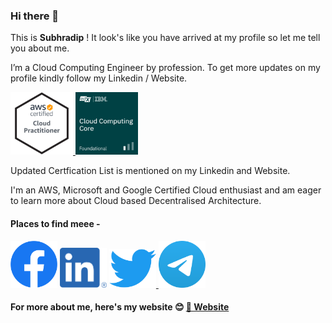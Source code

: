 ### Hi there 👋
This is **Subhradip** ! It look's like you have arrived at my profile so let me tell you about me.

I’m a Cloud Computing Engineer by profession. To get more updates on my profile kindly follow my Linkedin / Website.

<a href="https://www.youracclaim.com/badges/79864f52-9dc3-4208-9115-6599abcbca55/public_url"><img src="https://raw.githubusercontent.com/debnathsubhradip/debnathsubhradip/main/achievements/aws-certified-cloud-practitioner.png" alt="AWS Cloud Practioner" width="100"/> </a>
<a href="https://www.credly.com/badges/5a1533c0-52be-4d91-ab0a-5b5778bdc195/public_url"><img src="https://raw.githubusercontent.com/debnathsubhradip/debnathsubhradip/main/achievements/cloud-computing-core.png" alt="Cloud Computing Core (edX)" width="100"/> </a>
<br>

Updated Certfication List is mentioned on my Linkedin and Website.

I'm an AWS, Microsoft and Google Certified Cloud enthusiast and am eager to learn more about Cloud based Decentralised Architecture.

#### Places to find meee -

<a href="https://www.facebook.com/subhraofficial"><img src="https://raw.githubusercontent.com/debnathsubhradip/debnathsubhradip/main/logo/fb.png" width="75" alt="Facebook Page"/></a>
<a href="https://www.linkedin.com/in/thesubhradip/"><img src="https://raw.githubusercontent.com/debnathsubhradip/debnathsubhradip/main/logo/LinkedIn.png" alt="Linkedin" width="75"/></a>
<a href="https://twitter.com/subh_official"><img src="https://raw.githubusercontent.com/debnathsubhradip/debnathsubhradip/main/logo/Twitter.png" width="75" alt="Twitter"/> </a>
<a href="https://t.me/socialistalex"><img src="https://raw.githubusercontent.com/debnathsubhradip/debnathsubhradip/main/logo/telegram.png" alt="Telegram" width="75"/> </a><br>
#### For more about me, here's my website :blush: <a href="https://subhradip.xyz">:link: Website</a>

  

<!--
**debnathsubhradip/debnathsubhradip** is a ✨ _special_ ✨ repository because its `README.md` (this file) appears on your GitHub profile.

Here are some ideas to get you started:

- 🔭 I’m currently working on ...
- 🌱 I’m currently learning ...
- 👯 I’m looking to collaborate on ...
- 🤔 I’m looking for help with ...
- 💬 Ask me about ...
- 📫 How to reach me: ...
- 😄 Pronouns: ...
- ⚡ Fun fact: ...
-->

